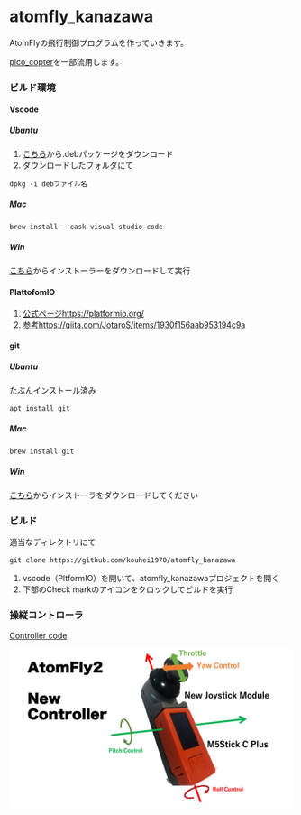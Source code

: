 # atomfly_kanazawa

AtomFlyの飛行制御プログラムを作っていきます。

[pico_copter](https://github.com/kouhei1970/pico_copter)を一部流用します。

### ビルド環境

#### Vscode

##### Ubuntu

1. [こちら](https://code.visualstudio.com/Download)から.debパッケージをダウンロード
2. ダウンロードしたフォルダにて
```
dpkg -i debファイル名
```

##### Mac
```
brew install --cask visual-studio-code
```

##### Win
[こちら](https://code.visualstudio.com/Download)からインストーラーをダウンロードして実行


#### PlattofomIO
1. [公式ページ](https://platformio.org/)https://platformio.org/
2. [参考](https://qiita.com/JotaroS/items/1930f156aab953194c9a)https://qiita.com/JotaroS/items/1930f156aab953194c9a

#### git
##### Ubuntu
たぶんインストール済み
```
apt install git
```

##### Mac
```
brew install git
```

##### Win

[こちら](https://gitforwindows.org/)からインストーラをダウンロードしてください

### ビルド
適当なディレクトリにて
```
git clone https://github.com/kouhei1970/atomfly_kanazawa
```

1. vscode（PltformIO）を開いて、atomfly_kanazawaプロジェクトを開く
2. 下部のCheck markのアイコンをクロックしてビルドを実行

### 操縦コントローラ

[Controller code](https://github.com/kouhei1970/m5stick_joystick)

![Stick map](https://github.com/kouhei1970/atomfly_kanazawa/blob/develop/new_controller.png)
